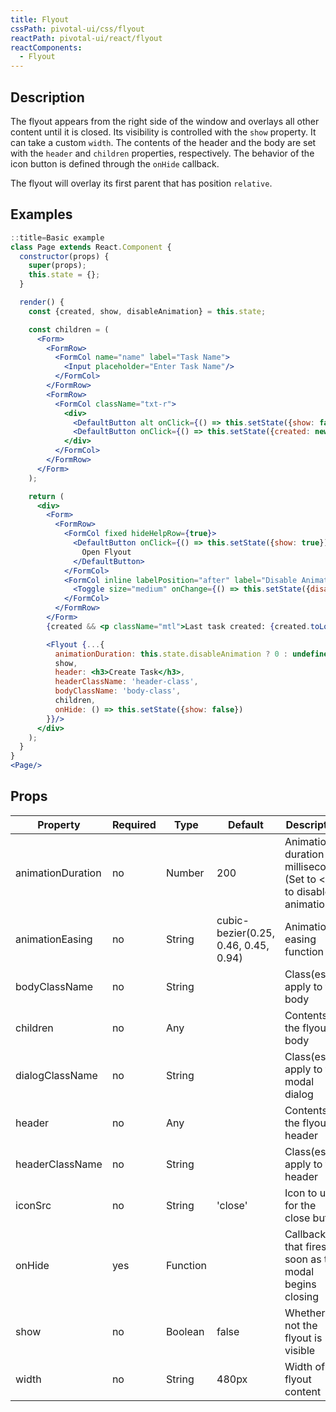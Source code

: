```yaml
---
title: Flyout
cssPath: pivotal-ui/css/flyout
reactPath: pivotal-ui/react/flyout
reactComponents:
  - Flyout
---
```


## Description
The flyout appears from the right side of the window and overlays all other content until it is closed. Its
visibility is controlled with the `show` property. It can take a custom `width`. The contents of the header
and the body are set with the `header` and `children` properties, respectively. The behavior of the icon
button is defined through the `onHide` callback.

The flyout will overlay its first parent that has position `relative`.

## Examples

```jsx
::title=Basic example
class Page extends React.Component {
  constructor(props) {
    super(props);
    this.state = {};
  }

  render() {
    const {created, show, disableAnimation} = this.state;

    const children = (
      <Form>
        <FormRow>
          <FormCol name="name" label="Task Name">
            <Input placeholder="Enter Task Name"/>
          </FormCol>
        </FormRow>
        <FormRow>
          <FormCol className="txt-r">
            <div>
              <DefaultButton alt onClick={() => this.setState({show: false})}>Cancel</DefaultButton>
              <DefaultButton onClick={() => this.setState({created: new Date(), show: false})}>Create</DefaultButton>
            </div>
          </FormCol>
        </FormRow>
      </Form>
    );

    return (
      <div>
        <Form>
          <FormRow>
            <FormCol fixed hideHelpRow={true}>
              <DefaultButton onClick={() => this.setState({show: true})}>
                Open Flyout
              </DefaultButton>
            </FormCol>
            <FormCol inline labelPosition="after" label="Disable Animation" hideHelpRow={true}>
              <Toggle size="medium" onChange={() => this.setState({disableAnimation: !this.state.disableAnimation})}/>
            </FormCol>
          </FormRow>
        </Form>
        {created && <p className="mtl">Last task created: {created.toLocaleString()}</p>}

        <Flyout {...{
          animationDuration: this.state.disableAnimation ? 0 : undefined,
          show,
          header: <h3>Create Task</h3>,
          headerClassName: 'header-class',
          bodyClassName: 'body-class',
          children,
          onHide: () => this.setState({show: false})
        }}/>
      </div>
    );
  }
}
<Page/>
```

## Props

| Property           | Required    | Type        | Default                               | Description                                                            |
| ------------------ | ----------- | ----------- | ------------------------------------- | ------------                                                           |
| animationDuration  | no          | Number      | 200                                   | Animation duration in milliseconds (Set to <= 0 to disable animations) |
| animationEasing    | no          | String      | cubic-bezier(0.25, 0.46, 0.45, 0.94)  | Animation easing function                                              |
| bodyClassName      | no          | String      |                                       | Class(es) to apply to the body                                         |
| children           | no          | Any         |                                       | Contents of the flyout body                                            |
| dialogClassName    | no          | String      |                                       | Class(es) to apply to the modal dialog                                 |
| header             | no          | Any         |                                       | Contents of the flyout header                                          |
| headerClassName    | no          | String      |                                       | Class(es) to apply to the header                                       |
| iconSrc            | no          | String      | 'close'                               | Icon to use for the close button                                       |
| onHide             | yes         | Function    |                                       | Callback that fires as soon as the modal begins closing                |
| show               | no          | Boolean     | false                                 | Whether or not the flyout is visible                                   |
| width              | no          | String      | 480px                                 | Width of flyout content                                                |
